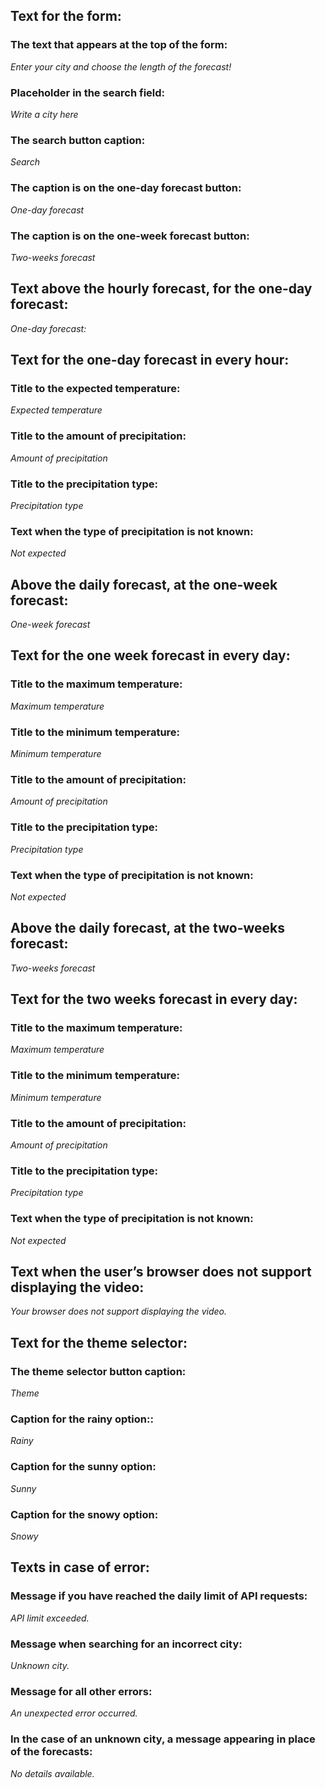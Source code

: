 ## Text for the form:
### The text that appears at the top of the form:
*Enter your city and choose the length of the forecast!*

### Placeholder in the search field:
*Write a city here*

### The search button caption:
*Search*

### The caption is on the one-day forecast button:
*One-day forecast*

### The caption is on the one-week forecast button:
*Two-weeks forecast*

## Text above the hourly forecast, for the one-day forecast:
*One-day forecast:*

## Text for the one-day forecast in every hour:

### Title to the expected temperature:
*Expected temperature*

### Title to the amount of precipitation:
*Amount of precipitation*

### Title to the precipitation type:
*Precipitation type*

### Text when the type of precipitation is not known:
*Not expected*

## Above the daily forecast, at the one-week forecast:
*One-week forecast*

## Text for the one week forecast in every day:
### Title to the maximum temperature:
*Maximum temperature*

### Title to the minimum temperature:
*Minimum temperature*

### Title to the amount of precipitation:
*Amount of precipitation*

### Title to the precipitation type:
*Precipitation type*

### Text when the type of precipitation is not known:
*Not expected*

## Above the daily forecast, at the two-weeks forecast:
*Two-weeks forecast*

## Text for the two weeks forecast in every day:

### Title to the maximum temperature:
*Maximum temperature*

### Title to the minimum temperature:
*Minimum temperature*

### Title to the amount of precipitation:
*Amount of precipitation*

### Title to the precipitation type:
*Precipitation type*

### Text when the type of precipitation is not known:
*Not expected*

## Text when the user’s browser does not support displaying the video:
*Your browser does not support displaying the video.*

## Text for the theme selector:
### The theme selector button caption:
*Theme*

### Caption for the rainy option::
*Rainy*

### Caption for the sunny option:
*Sunny*

### Caption for the snowy option:
*Snowy*

## Texts in case of error:
### Message if you have reached the daily limit of API requests:
*API limit exceeded.*

### Message when searching for an incorrect city:
*Unknown city.*

### Message for all other errors:
*An unexpected error occurred.*

### In the case of an unknown city, a message appearing in place of the forecasts:
*No details available.*